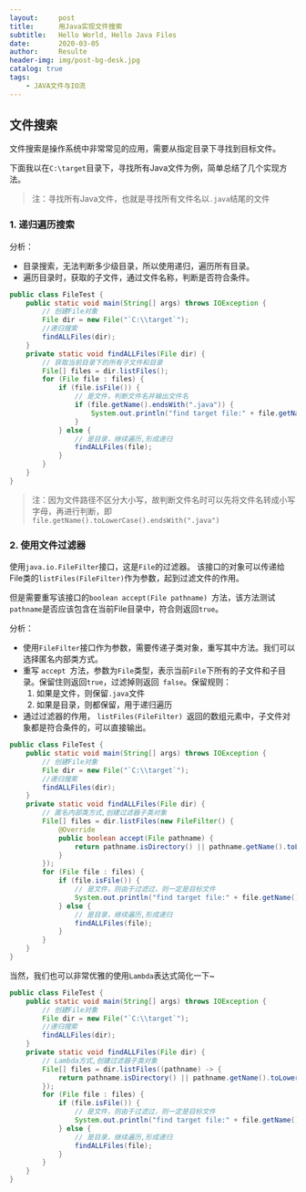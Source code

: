 ```yaml
---
layout:     post               
title:      用Java实现文件搜索               
subtitle:   Hello World, Hello Java Files 
date:       2020-03-05              
author:     Resulte                      
header-img: img/post-bg-desk.jpg  
catalog: true                       
tags:                               
    - JAVA文件与IO流
---
```


## 文件搜索

文件搜索是操作系统中非常常见的应用，需要从指定目录下寻找到目标文件。

下面我以在`C:\target`目录下，寻找所有Java文件为例，简单总结了几个实现方法。

> 注：寻找所有Java文件，也就是寻找所有文件名以`.java`结尾的文件

### **1. 递归遍历搜索**

分析：

- 目录搜索，无法判断多少级目录，所以使用递归，遍历所有目录。 
- 遍历目录时，获取的子文件，通过文件名称，判断是否符合条件。

```java
public class FileTest {
    public static void main(String[] args) throws IOException {
        // 创建File对象
        File dir = new File("`C:\\target`");
        //递归搜索
        findALLFiles(dir); 
    }
    private static void findALLFiles(File dir) {
        // 获取当前目录下的所有子文件和目录
        File[] files = dir.listFiles();
        for (File file : files) { 
            if (file.isFile()) { 
                // 是文件，判断文件名并输出文件名 
                if (file.getName().endsWith(".java")) { 
                    System.out.println("find target file:" + file.getName()); 
                } 
            } else { 
                // 是目录，继续遍历,形成递归 
                findALLFiles(file); 
            } 
        }
    }
}
```

> 注：因为文件路径不区分大小写，故判断文件名时可以先将文件名转成小写字母，再进行判断，即`file.getName().toLowerCase().endsWith(".java")` 

### **2. 使用文件过滤器**

使用`java.io.FileFilter`接口，这是`File`的过滤器。 该接口的对象可以传递给File类的` listFiles(FileFilter) `作为参数，起到过滤文件的作用。

但是需要重写该接口的`boolean accept(File pathname) `方法，该方法测试`pathname`是否应该包含在当前File目录中，符合则返回`true`。

分析：

- 使用`FileFilter`接口作为参数，需要传递子类对象，重写其中方法。我们可以选择匿名内部类方式。
- 重写 `accept `方法，参数为`File`类型，表示当前`File`下所有的子文件和子目录。保留住则返回`true`，过滤掉则返回` false`。保留规则：
  1. 如果是文件，则保留`.java`文件
  2. 如果是目录，则都保留，用于递归遍历
- 通过过滤器的作用， `listFiles(FileFilter) `返回的数组元素中，子文件对象都是符合条件的，可以直接输出。 

```java
public class FileTest {
    public static void main(String[] args) throws IOException {
        // 创建File对象
        File dir = new File("`C:\\target`");
        //递归搜索
        findALLFiles(dir); 
    }
    private static void findALLFiles(File dir) {
        // 匿名内部类方式,创建过滤器子类对象
        File[] files = dir.listFiles(new FileFilter() {
            @Override
            public boolean accept(File pathname) {
                return pathname.isDirectory() || pathname.getName().toLowerCase().endsWith(".java");
            }
        });
        for (File file : files) { 
            if (file.isFile()) { 
                // 是文件，则由于过滤过，则一定是目标文件 
                System.out.println("find target file:" + file.getName()); 
            } else { 
                // 是目录，继续遍历,形成递归 
                findALLFiles(file); 
            } 
        }
    }
}
```

当然，我们也可以非常优雅的使用`Lambda`表达式简化一下~

```java
public class FileTest {
    public static void main(String[] args) throws IOException {
        // 创建File对象
        File dir = new File("`C:\\target`");
        //递归搜索
        findALLFiles(dir); 
    }
    private static void findALLFiles(File dir) {
        // Lambda方式,创建过滤器子类对象
        File[] files = dir.listFiles((pathname) -> {
            return pathname.isDirectory() || pathname.getName().toLowerCase().endsWith(".java");
        });
        for (File file : files) { 
            if (file.isFile()) { 
                // 是文件，则由于过滤过，则一定是目标文件 
                System.out.println("find target file:" + file.getName()); 
            } else { 
                // 是目录，继续遍历,形成递归 
                findALLFiles(file); 
            } 
        }
    }
}
```


